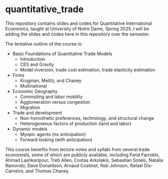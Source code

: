# quantitative_trade

This repository contains slides and codes for Quantitative International Economics, taught at University of Notre Dame, Spring 2025. I will be adding the slides and codes here in this repository over the semester.

The tentative outline of the course is:

- Basic Foundations of Quantitative Trade Models
  - Introduction
  - CES and Gravity
  - Model inversion, trade cost estimation, trade elasticity estimation
- Firms
  - Krugman, Melitz, and Chaney
  - Multinational
- Economic Geography
  - Commuting and labor mobility
  - Agglomeration versus congestion
  - Migration
- Trade and development
  - Non-homothetic preferences, technology, and structural change
  - Heterogeneous factors of production (land and labor)
- Dynamic models
  - Myopic agents (no anticipation)
  - Forward looking (with anticipation)
  
This course benefits from lecture notes and syllabi from several trade economists, some of which are publicly available, including Farid Farrokhi, Ahmad Lashkaripour, Treb Allen, Costas Arkolakis, Sebastian Sotelo, Natalia Ramondo, Dave Donaldson, Arnaud Costinot, Rob Johnson, Rafael Dix-Carneiro, and Thomas Chaney.
